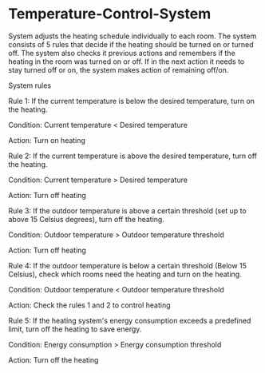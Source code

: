# Temperature-Control-System

System adjusts the heating schedule individually to each room. The system consists of 5 rules that decide if the heating should be turned on or turned off. The system also checks it previous actions and remembers if the heating in the room was turned on or off. If in the next action it needs to stay turned off or on, the system makes action of remaining off/on.


System rules

Rule 1: If the current temperature is below the desired temperature, turn on the heating.

Condition: Current temperature < Desired temperature

Action: Turn on heating

Rule 2: If the current temperature is above the desired temperature, turn off the heating.

Condition: Current temperature > Desired temperature

Action: Turn off heating

Rule 3: If the outdoor temperature is above a certain threshold (set up to above 15 Celsius degrees), turn off the heating.

Condition: Outdoor temperature > Outdoor temperature threshold

Action: Turn off heating

Rule 4: If the outdoor temperature is below a certain threshold (Below 15 Celsius), check which rooms need the heating and turn on the heating. 

Condition: Outdoor temperature < Outdoor temperature threshold

Action: Check the rules 1 and 2 to control heating

Rule 5: If the heating system's energy consumption exceeds a predefined limit, turn off the heating to save energy.

Condition: Energy consumption > Energy consumption threshold

Action: Turn off the heating
